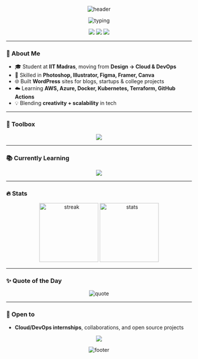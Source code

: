 <!-- Header Wave -->
<p align="center">
  <img src="https://capsule-render.vercel.app/api?type=waving&color=0:87CEFA,100:F0F8FF&height=160&section=header&text=Kumar%20Shubham%20(Maahi)&fontSize=34&fontAlignY=35&animation=fadeIn&fontColor=003366" alt="header"/>
</p>

<!-- Typing Tagline -->
<p align="center">
  <img
    src="https://readme-typing-svg.herokuapp.com?font=Fira+Code&weight=600&size=22&pause=1200&center=true&vCenter=true&width=700&color=1E90FF&lines=Cloud+Engineer+%26+DevOps+Learner;UI%2FUX+Designer+%7C+WordPress+Developer;Always+Learning+%F0%9F%92%AA+Always+Building"
    alt="typing"
  />
</p>

<!-- Quick Badges -->
<p align="center">
  <a href="mailto:jeenmaahi003@gmail.com"><img src="https://img.shields.io/badge/Email-jeenmaahi003%40gmail.com-1E90FF?style=flat-square&logo=gmail&logoColor=white" /></a>
  <a href="https://linkedin.com/in/maahijeen"><img src="https://img.shields.io/badge/LinkedIn-Connect-4682B4?style=flat-square&logo=linkedin&logoColor=white" /></a>
  <a href="https://instagram.com/createmaahi"><img src="https://img.shields.io/badge/Instagram-@createmaahi-5F9EA0?style=flat-square&logo=instagram&logoColor=white" /></a>
</p>

---

### 👋 About Me
- 🎓 Student at **IIT Madras**, moving from **Design → Cloud & DevOps**
- 🎨 Skilled in **Photoshop, Illustrator, Figma, Framer, Canva**
- 🌐 Built **WordPress** sites for blogs, startups & college projects
- ☁️ Learning **AWS, Azure, Docker, Kubernetes, Terraform, GitHub Actions**
- 💡 Blending **creativity + scalability** in tech

---

### 🧰 Toolbox
<p align="center">
  <img src="https://skillicons.dev/icons?i=python,bash,html,css,js,php,aws,azure,docker,kubernetes,terraform,githubactions,git,github,wordpress,figma,photoshop,illustrator,framer,canva&perline=10" />
</p>

---

### 📚 Currently Learning
<p align="center">
  <img src="https://readme-typing-svg.herokuapp.com?font=Fira+Code&size=18&duration=2500&pause=800&multiline=true&width=700&height=70&color=4682B4&center=true&vCenter=true&lines=AWS+%7C+Docker+%7C+Kubernetes+%7C+Terraform+%7C+GitHub+Actions;DevOps+Mindset:+Automate+everything%2C+document+as+code" />
</p>

---

### 🔥 Stats
<p align="center">
  <img height="160" src="https://streak-stats.demolab.com?user=maahijeen&theme=default&hide_border=true&ring=1E90FF&fire=1E90FF&currStreakLabel=1E90FF" alt="streak"/>
  <img height="160" src="https://github-readme-stats.vercel.app/api?username=maahijeen&show_icons=true&theme=default&hide_border=true&icon_color=1E90FF&title_color=003366&text_color=000000" alt="stats"/>
</p>

---

### ✨ Quote of the Day
<p align="center">
  <img src="https://quotes-github-readme.vercel.app/api?type=horizontal&theme=light&quote=Keep+it+simple+but+significant.&author=Anonymous" alt="quote"/>
</p>

---

### 🤝 Open to
- **Cloud/DevOps internships**, collaborations, and open source projects  

<p align="center">
  <a href="mailto:jeenmaahi003@gmail.com">
    <img src="https://img.shields.io/badge/Let's%20Collaborate-Email%20Me-1E90FF?style=for-the-badge&logo=gmail&logoColor=white" />
  </a>
</p>

<!-- Footer Wave -->
<p align="center">
  <img src="https://capsule-render.vercel.app/api?type=waving&color=0:F0F8FF,100:87CEFA&height=120&section=footer" alt="footer"/>
</p>
